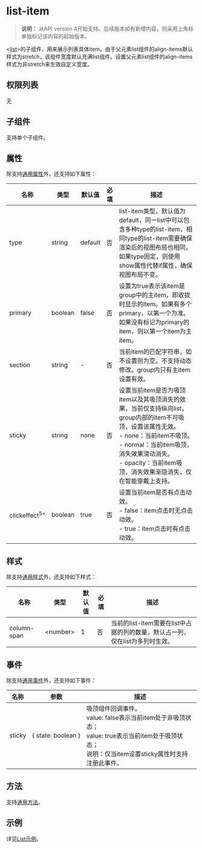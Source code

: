 # list-item

<!--Kit: ArkUI-->
<!--Subsystem: ArkUI-->
<!--Owner: @yylong-->
<!--Designer: @yylong-->
<!--Tester: @liuzhenshuo-->
<!--Adviser: @HelloCrease-->

>  **说明：**
> 从API version 4开始支持。后续版本如有新增内容，则采用上角标单独标记该内容的起始版本。

&lt;[list](js-components-container-list.md)&gt;的子组件，用来展示列表具体item。由于父元素list组件的align-items默认样式为stretch，该组件宽度默认充满list组件。设置父元素list组件的align-items样式为非stretch来生效自定义宽度。

## 权限列表

无


## 子组件

支持单个子组件。


## 属性

除支持[通用属性](js-components-common-attributes.md)外，还支持如下属性：

| 名称 | 类型 | 默认值 | 必填 | 描述 |
| -------- | -------- | -------- | -------- | -------- |
| type | string | default | 否 | list-item类型，默认值为default，同一list中可以包含多种type的list-item，相同type的list-item需要确保渲染后的视图布局也相同，如果type固定，则使用show属性代替if属性，确保视图布局不变。 |
| primary | boolean | false | 否 | 设置为true表示该item是group中的主item，即收拢时显示的item。如果有多个primary，以第一个为准。如果没有标记为primary的item，则以第一个item为主item。 |
| section | string | - | 否 | 当前item的匹配字符串，如不设置则为空。不支持动态修改。group内只有主item设置有效。 |
| sticky | string | none | 否 | 设置当前item是否为吸顶item以及其吸顶消失的效果，当前仅支持纵向list，group内部的item不可吸顶，设置该属性无效。<br/>-&nbsp;none：当前item不吸顶。<br/>-&nbsp;normal：当前item吸顶，消失效果滑动消失。<br/>-&nbsp;opacity：当前item吸顶，消失效果渐隐消失，仅在智能穿戴上支持。 |
| clickeffect<sup>5+</sup> | boolean | true | 否 | 设置当前item是否有点击动效。<br/>-&nbsp;false：item点击时无点击动效。<br/>-&nbsp;true：item点击时有点击动效。 |


## 样式



除支持[通用样式](js-components-common-styles.md)外，还支持如下样式：

| 名称 | 类型 | 默认值 | 必填 | 描述 |
| -------- | -------- | -------- | -------- | -------- |
| column-span | &lt;number&gt; | 1 | 否 | 当前的list-item需要在list中占据的列的数量，默认占一列，仅在list为多列时生效。 |


## 事件



除支持[通用事件](js-components-common-events.md)外，还支持如下事件：

| 名称 | 参数 | 描述 |
| -------- | -------- | -------- |
| sticky | {&nbsp;state:&nbsp;boolean&nbsp;} | 吸顶组件回调事件。<br/>value:&nbsp;false表示当前item处于非吸顶状态；<br/>value:&nbsp;true表示当前item处于吸顶状态；<br/>说明：仅当item设置sticky属性时支持注册此事件。 |

## 方法

支持[通用方法](js-components-common-methods.md)。


## 示例

详见[List示例](js-components-container-list.md#示例)。
